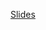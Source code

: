 [Slides](https://docs.google.com/presentation/d/1PHjNRJCh3RbOJC9pxRTKPlfZ_YcqJSeCQm4VLmXSlrU/edit?usp=sharing)
